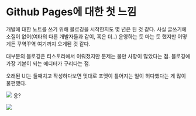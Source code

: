 # Github Pages에 대한 첫 느낌


개발에 대한 노트를 쓰기 위해 블로깅을 시작한지도 몇 년은 된 것 같다.
사실 글쓰기에 소질이 없어(여타의 다른 개발자들과 같이, 혹은 더..) 운영하는 듯 마는 듯 했지만
어떻게든 꾸역꾸역 여기까지 오게된 것 같다.

대부분의 블로깅은 티스토리에서 이뤄졌지만 문제는 불만 사항이 많았다는 점.
블로깅에 가장 기본이 되는 에디터가 구리다는 점.

오래된 UI는 둘째치고 작성하다보면 멋대로 포맷이 틀어지는 일이 허다했다는 게 많이 불편했다.

![](https://cdn.namuwikiusercontent.com/s/1833951ac46c58314402d073d9263b6a8881ba73c54c2a141693dec06064be1a0826f1c46614a728e2c20dcbb6c3baa4e14ed6d68bd1c4fd7c076e1d3d8ae5599c5e22d20fb20c7f5c8ad3944b296426?e=1540186346&k=pa_z42TDOHIxlBU4hI6T-w)
응?



![](https://github.com/mmistakes/minimal-mistakes/raw/master/screenshot.png)